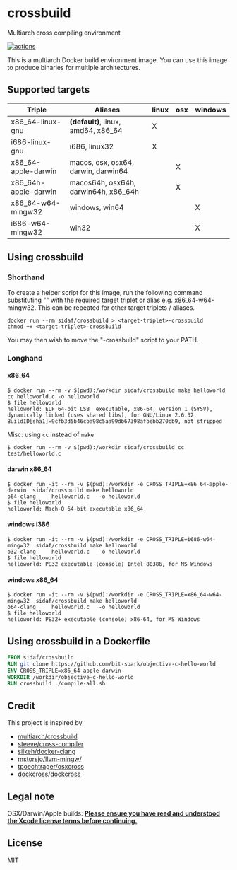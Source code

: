 # crossbuild
Multiarch cross compiling environment

[![actions](https://github.com/multiarch/crossbuild/actions/workflows/actions.yml/badge.svg)](https://github.com/multiarch/crossbuild/actions/workflows/actions.yml)

This is a multiarch Docker build environment image.
You can use this image to produce binaries for multiple architectures.

## Supported targets

Triple                 | Aliases                              | linux |  osx  | windows
-----------------------|--------------------------------------|-------|-------|--------
x86_64-linux-gnu       | **(default)**, linux, amd64, x86_64  |   X   |       |
i686-linux-gnu         | i686, linux32                        |   X   |       |
x86_64-apple-darwin    | macos, osx, osx64, darwin, darwin64  |       |   X   |
x86_64h-apple-darwin   | macos64h, osx64h, darwin64h, x86_64h |       |   X   |
x86_64-w64-mingw32     | windows, win64                       |       |       |   X
i686-w64-mingw32       | win32                                |       |       |   X

## Using crossbuild

### Shorthand

To create a helper script for this image, run the following command substituting "<target-triplet>" with the required target triplet or alias e.g. x86_64-w64-mingw32. This can be repeated for other target triplets / aliases.

```console
docker run --rm sidaf/crossbuild > <target-triplet>-crossbuild
chmod +x <target-triplet>-crossbuild
```

You may then wish to move the "<target-triplet>-crossbuild" script to your PATH.

### Longhand

#### x86_64

```console
$ docker run --rm -v $(pwd):/workdir sidaf/crossbuild make helloworld
cc helloworld.c -o helloworld
$ file helloworld
helloworld: ELF 64-bit LSB  executable, x86-64, version 1 (SYSV), dynamically linked (uses shared libs), for GNU/Linux 2.6.32, BuildID[sha1]=9cfb3d5b46cba98c5aa99db67398afbebb270cb9, not stripped
```

Misc: using `cc` instead of `make`

```console
$ docker run --rm -v $(pwd):/workdir sidaf/crossbuild cc test/helloworld.c
```

#### darwin x86_64

```console
$ docker run -it --rm -v $(pwd):/workdir -e CROSS_TRIPLE=x86_64-apple-darwin  sidaf/crossbuild make helloworld
o64-clang     helloworld.c   -o helloworld
$ file helloworld
helloworld: Mach-O 64-bit executable x86_64
```

#### windows i386

```console
$ docker run -it --rm -v $(pwd):/workdir -e CROSS_TRIPLE=i686-w64-mingw32  sidaf/crossbuild make helloworld
o32-clang     helloworld.c   -o helloworld
$ file helloworld
helloworld: PE32 executable (console) Intel 80386, for MS Windows
```

#### windows x86_64

```console
$ docker run -it --rm -v $(pwd):/workdir -e CROSS_TRIPLE=x86_64-w64-mingw32  sidaf/crossbuild make helloworld
o64-clang     helloworld.c   -o helloworld
$ file helloworld
helloworld: PE32+ executable (console) x86-64, for MS Windows
```

## Using crossbuild in a Dockerfile

```Dockerfile
FROM sidaf/crossbuild
RUN git clone https://github.com/bit-spark/objective-c-hello-world
ENV CROSS_TRIPLE=x86_64-apple-darwin
WORKDIR /workdir/objective-c-hello-world
RUN crossbuild ./compile-all.sh
```

## Credit

This project is inspired by
* [multiarch/crossbuild](https://github.com/multiarch/crossbuild)
* [steeve/cross-compiler](https://github.com/steeve/cross-compiler)
* [silkeh/docker-clang](https://github.com/silkeh/docker-clang)
* [mstorsjo/llvm-mingw/](https://github.com/mstorsjo/llvm-mingw/)
* [tpoechtrager/osxcross](https://github.com/tpoechtrager/osxcross)
* [dockcross/dockcross](https://github.com/dockcross/dockcross)

## Legal note

OSX/Darwin/Apple builds: 
**[Please ensure you have read and understood the Xcode license
   terms before continuing.](https://www.apple.com/legal/sla/docs/xcode.pdf)**


## License

MIT
